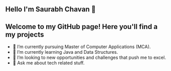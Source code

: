 ## Hello I'm Saurabh Chavan 👋

Welcome to my GitHub page! Here you'll find a my projects
----------------------------------------------------------------
- 🔭 I’m currently pursuing Master of Computer Applications (MCA).
- 🌱 I’m currently learning Java and Data Structures.
- 👯 I’m looking to new opportunities and challenges that push me to excel.
- 💬 Ask me about tech related stuff.


